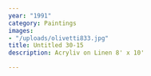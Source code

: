 ```yaml
---
year: "1991"
category: Paintings
images:
- "/uploads/olivetti833.jpg"
title: Untitled 30-15
description: Acryliv on Linen 8' x 10'

---
```

